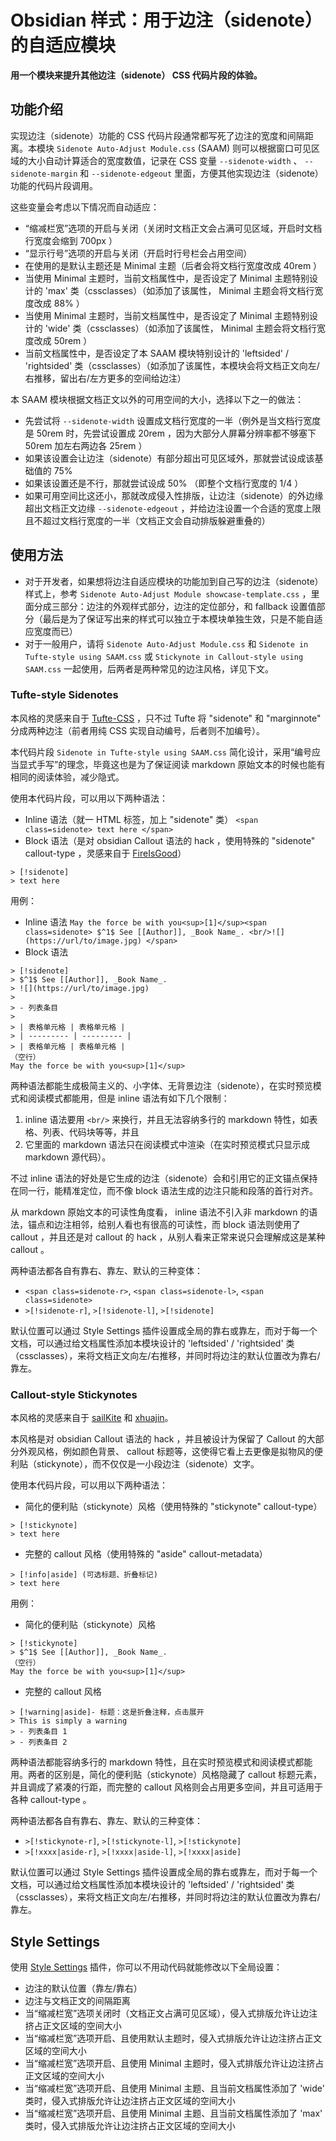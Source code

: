 # Obsidian 样式：用于边注（sidenote）的自适应模块


**用一个模块来提升其他边注（sidenote） CSS 代码片段的体验。**


## 功能介绍

实现边注（sidenote）功能的 CSS 代码片段通常都写死了边注的宽度和间隔距离。本模块 `Sidenote Auto-Adjust Module.css` (SAAM) 则可以根据窗口可见区域的大小自动计算适合的宽度数值，记录在 CSS 变量 `--sidenote-width` 、 `--sidenote-margin` 和 `--sidenote-edgeout` 里面，方便其他实现边注（sidenote）功能的代码片段调用。

这些变量会考虑以下情况而自动适应：

- “缩减栏宽”选项的开启与关闭（关闭时文档正文会占满可见区域，开启时文档行宽度会缩到 700px ）
- “显示行号”选项的开启与关闭（开启时行号栏会占用空间）
- 在使用的是默认主题还是 Minimal 主题（后者会将文档行宽度改成 40rem ）
- 当使用 Minimal 主题时，当前文档属性中，是否设定了 Minimal 主题特别设计的 'max' 类（cssclasses）（如添加了该属性， Minimal 主题会将文档行宽度改成 88% ）
- 当使用 Minimal 主题时，当前文档属性中，是否设定了 Minimal 主题特别设计的 'wide' 类（cssclasses）（如添加了该属性， Minimal 主题会将文档行宽度改成 50rem ）
- 当前文档属性中，是否设定了本 SAAM 模块特别设计的 'leftsided' / 'rightsided' 类（cssclasses）（如添加了该属性，本模块会将文档正文向左/右推移，留出右/左方更多的空间给边注）

本 SAAM 模块根据文档正文以外的可用空间的大小，选择以下之一的做法：

- 先尝试将 `--sidenote-width` 设置成文档行宽度的一半（例外是当文档行宽度是 50rem 时，先尝试设置成 20rem ，因为大部分人屏幕分辨率都不够塞下 50rem 加左右两边各 25rem ）
- 如果该设置会让边注（sidenote）有部分超出可见区域外，那就尝试设成该基础值的 75%
- 如果该设置还是不行，那就尝试设成 50% （即整个文档行宽度的 1/4 ）
- 如果可用空间比这还小，那就改成侵入性排版，让边注（sidenote）的外边缘超出文档正文边缘 `--sidenote-edgeout` ，并给边注设置一个合适的宽度上限且不超过文档行宽度的一半（文档正文会自动排版躲避重叠的）

## 使用方法

- 对于开发者，如果想将边注自适应模块的功能加到自己写的边注（sidenote）样式上，参考 `Sidenote Auto-Adjust Module showcase-template.css` ，里面分成三部分：边注的外观样式部分，边注的定位部分，和 fallback 设置值部分（最后是为了保证写出来的样式可以独立于本模块单独生效，只是不能自适应宽度而已）
- 对于一般用户，请将 `Sidenote Auto-Adjust Module.css` 和 `Sidenote in Tufte-style using SAAM.css` 或 `Stickynote in Callout-style using SAAM.css` 一起使用，后两者是两种常见的边注风格，详见下文。

### Tufte-style Sidenotes

本风格的灵感来自于 [Tufte-CSS](https://edwardtufte.github.io/tufte-css/) ，只不过 Tufte 将 "sidenote" 和 "marginnote" 分成两种边注（前者用纯 CSS 实现自动编号，后者则不加编号）。

本代码片段 `Sidenote in Tufte-style using SAAM.css` 简化设计，采用“编号应当显式手写”的理念，毕竟这也是为了保证阅读 markdown 原始文本的时候也能有相同的阅读体验，减少隐式。

使用本代码片段，可以用以下两种语法：

- Inline 语法（就一 HTML 标签，加上 "sidenote" 类）
```<span class=sidenote> text here </span>```
- Block 语法（是对 obsidian Callout 语法的 hack ，使用特殊的 "sidenote" callout-type ，灵感来自于 [FireIsGood](https://github.com/r-u-s-h-i-k-e-s-h/Obsidian-CSS-Snippets/blob/Collection/Snippets/Sidenote%20callout%2002.md)）
```
> [!sidenote]
> text here
```

用例：

- Inline 语法
```May the force be with you<sup>[1]</sup><span class=sidenote> $^1$ See [[Author]], _Book Name_. <br/>![](https://url/to/image.jpg) </span>```
- Block 语法
```
> [!sidenote]
> $^1$ See [[Author]], _Book Name_.
> ![](https://url/to/image.jpg)
> 
> - 列表条目
>
> | 表格单元格 | 表格单元格 |
> | --------- | --------- |
> | 表格单元格 | 表格单元格 |
（空行）
May the force be with you<sup>[1]</sup>
```

两种语法都能生成极简主义的、小字体、无背景边注（sidenote），在实时预览模式和阅读模式都能用，但是 inline 语法有如下几个限制：

1. inline 语法要用 `<br/>` 来换行，并且无法容纳多行的 markdown 特性，如表格、列表、代码块等等，并且
2. 它里面的 markdown 语法只在阅读模式中渲染（在实时预览模式只显示成 markdown 源代码）。

不过 inline 语法的好处是它生成的边注（sidenote）会和引用它的正文锚点保持在同一行，能精准定位，而不像 block 语法生成的边注只能和段落的首行对齐。

从 markdown 原始文本的可读性角度看， inline 语法不引入非 markdown 的语法，锚点和边注相邻，给别人看也有很高的可读性，而 block 语法则使用了 callout ，并且还是对 callout 的 hack ，从别人看来正常来说只会理解成这是某种 callout 。

两种语法都各自有靠右、靠左、默认的三种变体：

- `<span class=sidenote-r>`,  `<span class=sidenote-l>`,  `<span class=sidenote>`
- `>[!sidenote-r]`,  `>[!sidenote-l]`,  `>[!sidenote]`

默认位置可以通过 Style Settings 插件设置成全局的靠右或靠左，而对于每一个文档，可以通过给文档属性添加本模块设计的 'leftsided' / 'rightsided' 类（cssclasses），来将文档正文向左/右推移，并同时将边注的默认位置改为靠右/靠左。

### Callout-style Stickynotes

本风格的灵感来自于 [sailKite](https://github.com/r-u-s-h-i-k-e-s-h/Obsidian-CSS-Snippets/blob/Collection/Snippets/Sidenote%20callout%2001.md) 和 [xhuajin](https://github.com/xhuajin/obsidian-sidenote-callout)。

本风格是对 obsidian Callout 语法的 hack ，并且被设计为保留了 Callout 的大部分外观风格，例如颜色背景、 callout 标题等，这使得它看上去更像是拟物风的便利贴（stickynote），而不仅仅是一小段边注（sidenote）文字。

使用本代码片段，可以用以下两种语法：

- 简化的便利贴（stickynote）风格（使用特殊的 "stickynote" callout-type）
```
> [!stickynote]
> text here
```
- 完整的 callout 风格（使用特殊的 "aside" callout-metadata）
```
> [!info|aside] (可选标题、折叠标记)
> text here
```

用例：

- 简化的便利贴（stickynote）风格
```
> [!stickynote]
> $^1$ See [[Author]], _Book Name_.
（空行）
May the force be with you<sup>[1]</sup>
```
- 完整的 callout 风格
```
> [!warning|aside]- 标题：这是折叠注释，点击展开
> This is simply a warning
> - 列表条目 1
> - 列表条目 2
```

两种语法都能容纳多行的 markdown 特性，且在实时预览模式和阅读模式都能用。两者的区别是，简化的便利贴（stickynote）风格隐藏了 callout 标题元素，并且调成了紧凑的行距，而完整的 callout 风格则会占用更多空间，并且可适用于各种 callout-type 。

两种语法都各自有靠右、靠左、默认的三种变体：

- `>[!stickynote-r]`,  `>[!stickynote-l]`,  `>[!stickynote]`
- `>[!xxxx|aside-r]`,  `>[!xxxx|aside-l]`,  `>[!xxxx|aside]`

默认位置可以通过 Style Settings 插件设置成全局的靠右或靠左，而对于每一个文档，可以通过给文档属性添加本模块设计的 'leftsided' / 'rightsided' 类（cssclasses），来将文档正文向左/右推移，并同时将边注的默认位置改为靠右/靠左。

## Style Settings

使用 [Style Settings](https://github.com/mgmeyers/obsidian-style-settings) 插件，你可以不用动代码就能修改以下全局设置：

- 边注的默认位置（靠左/靠右）
- 边注与文档正文的间隔距离
- 当“缩减栏宽”选项关闭时（文档正文占满可见区域），侵入式排版允许让边注挤占正文区域的空间大小
- 当“缩减栏宽”选项开启、且使用默认主题时，侵入式排版允许让边注挤占正文区域的空间大小
- 当“缩减栏宽”选项开启、且使用 Minimal 主题时，侵入式排版允许让边注挤占正文区域的空间大小
- 当“缩减栏宽”选项开启、且使用 Minimal 主题、且当前文档属性添加了 'wide' 类时，侵入式排版允许让边注挤占正文区域的空间大小
- 当“缩减栏宽”选项开启、且使用 Minimal 主题、且当前文档属性添加了 'max' 类时，侵入式排版允许让边注挤占正文区域的空间大小
